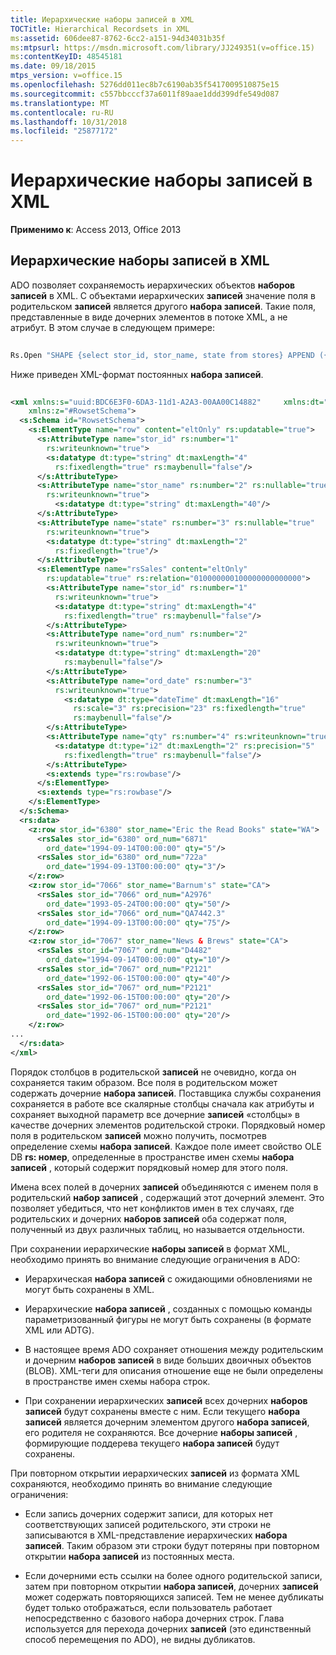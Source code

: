 ```yaml
---
title: Иерархические наборы записей в XML
TOCTitle: Hierarchical Recordsets in XML
ms:assetid: 606dee87-8762-6cc2-a151-94d34031b35f
ms:mtpsurl: https://msdn.microsoft.com/library/JJ249351(v=office.15)
ms:contentKeyID: 48545181
ms.date: 09/18/2015
mtps_version: v=office.15
ms.openlocfilehash: 5276dd011ec8b7c6190ab35f5417009510875e15
ms.sourcegitcommit: c557bbcccf37a6011f89aae1ddd399dfe549d087
ms.translationtype: MT
ms.contentlocale: ru-RU
ms.lasthandoff: 10/31/2018
ms.locfileid: "25877172"
---
```

# <a name="hierarchical-recordsets-in-xml"></a>Иерархические наборы записей в XML


**Применимо к**: Access 2013, Office 2013

## <a name="hierarchical-recordsets-in-xml"></a>Иерархические наборы записей в XML

ADO позволяет сохраняемость иерархических объектов **наборов записей** в XML. С объектами иерархических **записей** значение поля в родительском **записей** является другого **набора записей**. Такие поля, представленные в виде дочерних элементов в потоке XML, а не атрибут. В этом случае в следующем примере:

```vb 
 
Rs.Open "SHAPE {select stor_id, stor_name, state from stores} APPEND ({select stor_id, ord_num, ord_date, qty from sales} AS rsSales RELATE stor_id TO stor_id)", "Provider=MSDataShape;DSN=pubs;UID=MyUserId;PWD=MyPassword;" 
```

Ниже приведен XML-формат постоянных **набора записей**.

```xml 
 
<xml xmlns:s="uuid:BDC6E3F0-6DA3-11d1-A2A3-00AA00C14882"     xmlns:dt="uuid:C2F41010-65B3-11d1-A29F-00AA00C14882"     xmlns:rs="urn:schemas-microsoft-com:rowset"  
    xmlns:z="#RowsetSchema">  
  <s:Schema id="RowsetSchema">  
    <s:ElementType name="row" content="eltOnly" rs:updatable="true">  
      <s:AttributeType name="stor_id" rs:number="1"  
        rs:writeunknown="true">  
        <s:datatype dt:type="string" dt:maxLength="4"  
          rs:fixedlength="true" rs:maybenull="false"/>  
      </s:AttributeType>  
      <s:AttributeType name="stor_name" rs:number="2" rs:nullable="true"  
        rs:writeunknown="true">  
          <s:datatype dt:type="string" dt:maxLength="40"/>  
      </s:AttributeType>  
      <s:AttributeType name="state" rs:number="3" rs:nullable="true"  
        rs:writeunknown="true">  
        <s:datatype dt:type="string" dt:maxLength="2"  
          rs:fixedlength="true"/>  
      </s:AttributeType>  
      <s:ElementType name="rsSales" content="eltOnly"  
        rs:updatable="true" rs:relation="010000000100000000000000">  
        <s:AttributeType name="stor_id" rs:number="1"  
          rs:writeunknown="true">  
          <s:datatype dt:type="string" dt:maxLength="4"  
            rs:fixedlength="true" rs:maybenull="false"/>  
        </s:AttributeType>  
        <s:AttributeType name="ord_num" rs:number="2"  
          rs:writeunknown="true">  
          <s:datatype dt:type="string" dt:maxLength="20"  
            rs:maybenull="false"/>  
        </s:AttributeType>  
        <s:AttributeType name="ord_date" rs:number="3"  
          rs:writeunknown="true">  
            <s:datatype dt:type="dateTime" dt:maxLength="16"  
              rs:scale="3" rs:precision="23" rs:fixedlength="true"  
              rs:maybenull="false"/>  
        </s:AttributeType>  
        <s:AttributeType name="qty" rs:number="4" rs:writeunknown="true">  
          <s:datatype dt:type="i2" dt:maxLength="2" rs:precision="5"  
            rs:fixedlength="true" rs:maybenull="false"/>  
        </s:AttributeType>  
        <s:extends type="rs:rowbase"/>  
      </s:ElementType>  
      <s:extends type="rs:rowbase"/>  
    </s:ElementType>  
  </s:Schema>  
  <rs:data>  
    <z:row stor_id="6380" stor_name="Eric the Read Books" state="WA">  
      <rsSales stor_id="6380" ord_num="6871"  
        ord_date="1994-09-14T00:00:00" qty="5"/>  
      <rsSales stor_id="6380" ord_num="722a"  
        ord_date="1994-09-13T00:00:00" qty="3"/>  
    </z:row>  
    <z:row stor_id="7066" stor_name="Barnum's" state="CA">  
      <rsSales stor_id="7066" ord_num="A2976"  
        ord_date="1993-05-24T00:00:00" qty="50"/>  
      <rsSales stor_id="7066" ord_num="QA7442.3"  
        ord_date="1994-09-13T00:00:00" qty="75"/>  
    </z:row>  
    <z:row stor_id="7067" stor_name="News & Brews" state="CA">  
      <rsSales stor_id="7067" ord_num="D4482"  
        ord_date="1994-09-14T00:00:00" qty="10"/>  
      <rsSales stor_id="7067" ord_num="P2121"  
        ord_date="1992-06-15T00:00:00" qty="40"/>  
      <rsSales stor_id="7067" ord_num="P2121"  
        ord_date="1992-06-15T00:00:00" qty="20"/>  
      <rsSales stor_id="7067" ord_num="P2121"  
        ord_date="1992-06-15T00:00:00" qty="20"/>  
    </z:row>  
... 
  </rs:data>  
</xml>  
```

Порядок столбцов в родительской **записей** не очевидно, когда он сохраняется таким образом. Все поля в родительском может содержать дочерние **набора записей**. Поставщика службы сохранения сохраняется в работе все скалярные столбцы сначала как атрибуты и сохраняет выходной параметр все дочерние **записей** «столбцы» в качестве дочерних элементов родительской строки. Порядковый номер поля в родительском **записей** можно получить, посмотрев определение схемы **набора записей**. Каждое поле имеет свойство OLE DB **rs: номер**, определенные в пространстве имен схемы **набора записей** , который содержит порядковый номер для этого поля.

Имена всех полей в дочерних **записей** объединяются с именем поля в родительский **набор записей** , содержащий этот дочерний элемент. Это позволяет убедиться, что нет конфликтов имен в тех случаях, где родительских и дочерних **наборов записей** оба содержат поля, полученный из двух различных таблиц, но называется отдельности.

При сохранении иерархические **наборы записей** в формат XML, необходимо принять во внимание следующие ограничения в ADO:

  - Иерархическая **набора записей** с ожидающими обновлениями не могут быть сохранены в XML.

  - Иерархические **набора записей** , созданных с помощью команды параметризованный фигуры не могут быть сохранены (в формате XML или ADTG).

  - В настоящее время ADO сохраняет отношения между родительским и дочерним **наборов записей** в виде больших двоичных объектов (BLOB). XML-теги для описания отношение еще не были определены в пространстве имен схемы набора строк.

  - При сохранении иерархических **записей** всех дочерних **наборов записей** будут сохранены вместе с ним. Если текущего **набора записей** является дочерним элементом другого **набора записей**, его родителя не сохраняются. Все дочерние **наборы записей** , формирующие поддерева текущего **набора записей** будут сохранены.

При повторном открытии иерархических **записей** из формата XML сохраняются, необходимо принять во внимание следующие ограничения:

  - Если запись дочерних содержит записи, для которых нет соответствующих записей родительского, эти строки не записываются в XML-представление иерархических **набора записей**. Таким образом эти строки будут потеряны при повторном открытии **набора записей** из постоянных места.

  - Если дочерними есть ссылки на более одного родительской записи, затем при повторном открытии **набора записей**, дочерних **записей** может содержать повторяющихся записей. Тем не менее дубликаты будет только отображаться, если пользователь работает непосредственно с базового набора дочерних строк. Глава используется для перехода дочерних **записей** (это единственный способ перемещения по ADO), не видны дубликатов.

